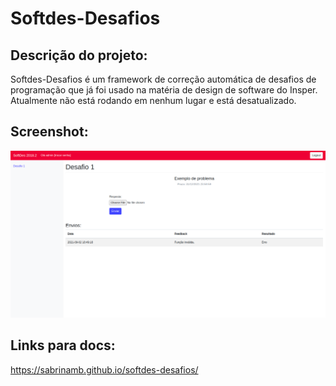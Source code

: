 # Softdes-Desafios

## Descrição do projeto:

Softdes-Desafios é um framework de correção automática 
de desafios de programação que já foi usado na matéria de 
design de software do Insper. 
Atualmente não está rodando em nenhum lugar e está desatualizado.

## Screenshot:
![screenshot](images/Screenshot.png)

## Links para docs:
https://sabrinamb.github.io/softdes-desafios/